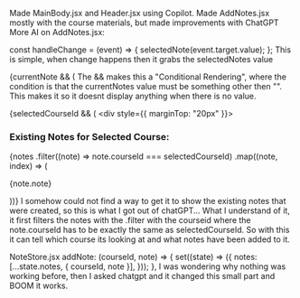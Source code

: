 Made MainBody.jsx and Header.jsx using Copilot.
Made AddNotes.jsx mostly with the course materials, but made improvements with ChatGPT
More AI on AddNotes.jsx:

const handleChange = (event) => {
        selectedNote(event.target.value);
};
This is simple, when change happens then it grabs the selectedNotes value

{currentNote && ( 
The && makes this a "Conditional Rendering", where the condition is that the currentNotes value must be something other then "".
This makes it so it doesnt display anything when there is no value.

{selectedCourseId && (
                <div style={{ marginTop: "20px" }}>
                    <h3>Existing Notes for Selected Course:</h3>
                    {notes
                        .filter((note) => note.courseId === selectedCourseId)
                        .map((note, index) => (
                            <p key={index}>{note.note}</p>
                        ))}
                </div>
I somehow could not find a way to get it to show the existing notes that were created, so this is what I got out of chatGPT...
What I understand of it, it first filters the notes with the .filter with the courseid where the note.courseId has to be exactly the same as selectedCourseId. So with this it can tell which course its looking at and what notes have been added to it.

NoteStore.jsx 
addNote: (courseId, note) => {
        set((state) => ({
            notes: [...state.notes, { courseId, note }],
        }));
    },
I was wondering why nothing was working before, then I asked chatgpt and it changed this small part and BOOM it works.